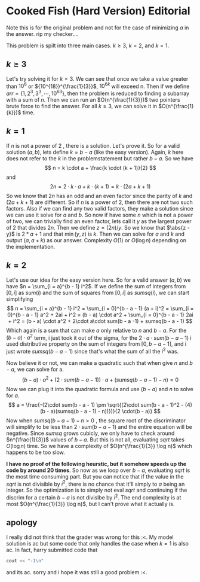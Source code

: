 # Cooked Fish (Hard Version) Editorial

Note this is for the original problem and not for the case of minimizing $a$ in the answer. rip my checker....

This problem is spilt into three main cases. $k \geq 3$, $k = 2$, and $k = 1$. 



## $k \geq 3$ 

Let's try solving it for $k = 3$. We can see that once we take a value greater than $10^6$ or ${10^{18}}^{\frac{1}{3}}$,  ${10^6}^{k}$ will exceed n. Then if we define $arr = \{1, 2^3, 3^3, \cdots, {10^6}^3\}$, then the problem is reduced to finding a subarray with a sum of $n$. Then we can run an $O(n^{\frac{1}{3}})$ two pointers brute force to find the answer. For all $k \geq 3$, we can solve it in $O(n^{\frac{1}{k}})$ time.



## $k = 1$

If $n$ is not a power of $2$ , there is a solution. Let's prove it. So for a valid solution $(a, b)$, lets define $k = b - a$ (like the easy version). Again, $k$ here does not refer to the $k$ in the problemstatement but rather $b - a$. So we have
$$
n = k \cdot a + \frac{k \cdot (k + 1)}{2}
$$
  and
$$
2n = 2\cdot k \cdot a + k \cdot (k + 1) = k \cdot (2a + k + 1)
$$
So we know that $2n$ has an odd and an even factor since the parity of $k$ and $(2a + k + 1)$ are different. So if $n$ is a power of $2$, then there are not two such factors. Also if we can find any two valid factors, they make a solution since we can use it solve for $a$ and $b$. So now if have some $n$ which is not a power of two, we can trivially find an even factor, lets call it $y$ as the largest power of $2$ that divides $2n$. Then we define $z = (2n)/y$. So we know that $\abs{z - y}$ is $2*a +1$ and that $\min(y, z)$ is $k$. Then we can solve for $a$ and $k$ and output $(a, a + k)$ as our answer. Complexity $O(1)$ or $O(\log n)$ depending on the implementation.



## $k = 2$

Let's use our idea for the easy version here. So for a valid answer $(a, b)$ we have $n = \sum_{i = a}^{b - 1} i^2$​. If we define the sum of integers from $[0, i]$ as $sum(i)$ and the sum of squares from $[0, i]$ as $sumsq(i)$, we can start simplifying
$$
n = \sum_{i = a}^{b - 1} i^2 = \sum_{i = 0}^{b - a - 1} (a + i)^2 = \sum_{i = 0}^{b - a - 1} a^2 + 2ai + i^2 = (b - a) \cdot a^2 + \sum_{i = 0}^{b - a - 1} 2ai + i^2 = (b - a) \cdot a^2 + 2\cdot a\cdot sum(b - a -1) + sumsq(b - a - 1)
$$
Which again is a sum that can make $a$ only relative to $n$ and $b - a$. For the $(b - a) \cdot a^2$ term, i just took it out of the sigma, for the $2 \cdot a \cdot sum(b - a- 1)$ i used distributive property on the sum of integers from $[0, b - a - 1]$, and i just wrote $sumsq(b - a - 1)$ since that's what the sum of all the $i^2$ was.



Now believe it or not, we can make a quadratic such that when give $n$ and $b - a$, we can solve for a.
$$
(b -a) \cdot a^2 + (2 \cdot sum(b - a - 1)) \cdot a + (sumsq(b - a- 1) - n) = 0
$$
Now we can plug it into the quadratic formula and use $(b - a)$ and $n$​ to solve for $a$.
$$
a = \frac{-(2\cdot sum(b - a - 1) \pm \sqrt{(2\cdot sum(b - a - 1)^2 - (4)(b - a)(sumsq(b - a - 1) - n))})}{2 \cdot(b - a)}
$$
Now when $sumsq(b - a - 1) - n > 0$ , the square root of the discriminator will simplify to be less than $2 \cdot sum(b - a - 1)$ and the entire equation will be negative. Since $sumsq$ grows cubicly, we only have to check around $n^{\frac{1}{3}}$ values of $b - a$. But this is not all, evaluating $sqrt$ takes $O(\log n)$ time. So we have a complexity of $O(n^{\frac{1}{3}} \log n)$ which happens to be too slow.



**I have no proof of the following heurstic, but it somehow speeds up the code by around 20 times**. So now as we loop over $b - a$, evaluating $sqrt$ is the most time consuming part. But you can notice that if the value in the $sqrt$ is not divisible by $i^2$, there is no chance that it'll simply to $a$ being an integer. So the optimization is to simply not eval $sqrt$ and continuing if the discrim for a certain $b - a$ is not divislbe by $i^2$. The end complexity is at most $O(n^{\frac{1}{3}} \log n)$, but I can't prove what it actually is.



## apology

I really did not think that the grader was wrong for this :<. My model solution is ac but some code that only handles the case when $k = 1$ is also ac. In fact, harry submitted code that 

```cpp
cout << "-1\n"
```

and its ac. sorry and i hope it was still a good problem :<.